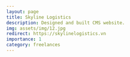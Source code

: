 ```yaml
---
layout: page
title: Skyline Logistics
description: Designed and built CMS website.
img: assets/img/12.jpg
redirect: https://skylinelogistics.vn
importance: 1
category: freelances
---
```


